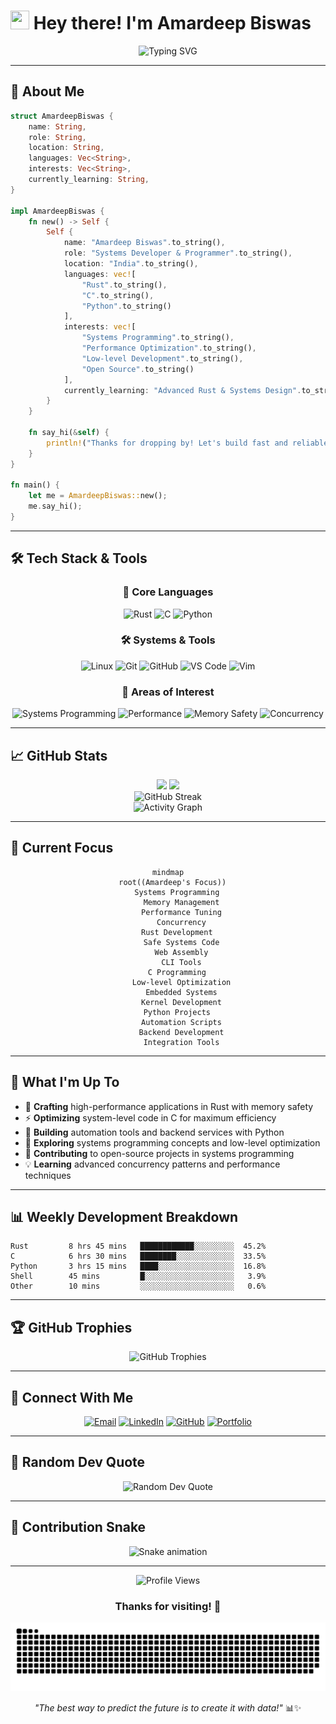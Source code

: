 # <img src="https://raw.githubusercontent.com/MartinHeinz/MartinHeinz/master/wave.gif" width="30px" height="30px" /> Hey there! I'm Amardeep Biswas

<div align="center">
  <img src="https://readme-typing-svg.herokuapp.com?font=Fira+Code&pause=1000&color=2196F3&center=true&vCenter=true&width=435&lines=Systems+Programmer;Rust+%7C+C+%7C+Python+Developer;Performance+Enthusiast;Building+Fast+%26+Reliable+Software!" alt="Typing SVG" />
</div>

---

## 🚀 About Me

```rust
struct AmardeepBiswas {
    name: String,
    role: String,
    location: String,
    languages: Vec<String>,
    interests: Vec<String>,
    currently_learning: String,
}

impl AmardeepBiswas {
    fn new() -> Self {
        Self {
            name: "Amardeep Biswas".to_string(),
            role: "Systems Developer & Programmer".to_string(),
            location: "India".to_string(),
            languages: vec![
                "Rust".to_string(), 
                "C".to_string(), 
                "Python".to_string()
            ],
            interests: vec![
                "Systems Programming".to_string(),
                "Performance Optimization".to_string(),
                "Low-level Development".to_string(),
                "Open Source".to_string()
            ],
            currently_learning: "Advanced Rust & Systems Design".to_string(),
        }
    }
    
    fn say_hi(&self) {
        println!("Thanks for dropping by! Let's build fast and reliable software together! 🚀");
    }
}

fn main() {
    let me = AmardeepBiswas::new();
    me.say_hi();
}
```

---

## 🛠️ Tech Stack & Tools

<div align="center">

### 🔧 Core Languages
![Rust](https://img.shields.io/badge/Rust-000000?style=for-the-badge&logo=rust&logoColor=white)
![C](https://img.shields.io/badge/C-00599C?style=for-the-badge&logo=c&logoColor=white)
![Python](https://img.shields.io/badge/Python-3776AB?style=for-the-badge&logo=python&logoColor=white)

### 🛠️ Systems & Tools
![Linux](https://img.shields.io/badge/Linux-FCC624?style=for-the-badge&logo=linux&logoColor=black)
![Git](https://img.shields.io/badge/Git-F05032?style=for-the-badge&logo=git&logoColor=white)
![GitHub](https://img.shields.io/badge/GitHub-181717?style=for-the-badge&logo=github&logoColor=white)
![VS Code](https://img.shields.io/badge/VS%20Code-007ACC?style=for-the-badge&logo=visual-studio-code&logoColor=white)
![Vim](https://img.shields.io/badge/VIM-019733?style=for-the-badge&logo=vim&logoColor=white)

### 🚀 Areas of Interest
![Systems Programming](https://img.shields.io/badge/Systems-Programming-FF6B6B?style=for-the-badge)
![Performance](https://img.shields.io/badge/Performance-Optimization-4ECDC4?style=for-the-badge)
![Memory Safety](https://img.shields.io/badge/Memory-Safety-FFE66D?style=for-the-badge)
![Concurrency](https://img.shields.io/badge/Concurrency-FF8B94?style=for-the-badge)

</div>

---

## 📈 GitHub Stats

<div align="center">
  <img height="180em" src="https://github-readme-stats.vercel.app/api?username=Biswas005&show_icons=true&theme=tokyonight&include_all_commits=true&count_private=true"/>
  <img height="180em" src="https://github-readme-stats.vercel.app/api/top-langs/?username=Biswas005&layout=compact&langs_count=8&theme=tokyonight"/>
</div>

<div align="center">
  <img src="https://github-readme-streak-stats.herokuapp.com/?user=Biswas005&theme=tokyonight&hide_border=false" alt="GitHub Streak"/>
</div>

<div align="center">
  <img src="https://github-readme-activity-graph.vercel.app/graph?username=Biswas005&bg_color=1a1b27&color=38bdae&line=70a5fd&point=bf91f3&area=true&hide_border=true" alt="Activity Graph"/>
</div>

---

## 🎯 Current Focus

<div align="center">

```mermaid
mindmap
  root((Amardeep's Focus))
    Systems Programming
      Memory Management
      Performance Tuning
      Concurrency
    Rust Development
      Safe Systems Code
      Web Assembly
      CLI Tools
    C Programming
      Low-level Optimization
      Embedded Systems
      Kernel Development
    Python Projects
      Automation Scripts
      Backend Development
      Integration Tools
```

</div>

---

## 🌟 What I'm Up To

- 🦀 **Crafting** high-performance applications in Rust with memory safety
- ⚡ **Optimizing** system-level code in C for maximum efficiency
- 🐍 **Building** automation tools and backend services with Python
- 🔧 **Exploring** systems programming concepts and low-level optimization
- 🚀 **Contributing** to open-source projects in systems programming
- 💡 **Learning** advanced concurrency patterns and performance techniques

---

## 📊 Weekly Development Breakdown

<!--START_SECTION:waka-->
```text
Rust         8 hrs 45 mins   ████████████░░░░░░░░░  45.2%
C            6 hrs 30 mins   ████████░░░░░░░░░░░░░  33.5%
Python       3 hrs 15 mins   ████░░░░░░░░░░░░░░░░░  16.8%
Shell        45 mins         █░░░░░░░░░░░░░░░░░░░░   3.9%
Other        10 mins         ░░░░░░░░░░░░░░░░░░░░░   0.6%
```
<!--END_SECTION:waka-->

---

## 🏆 GitHub Trophies

<div align="center">
  <img src="https://github-profile-trophy.vercel.app/?username=Biswas005&theme=tokyonight&no-frame=false&no-bg=false&margin-w=4&row=1" alt="GitHub Trophies"/>
</div>

---

## 🤝 Connect With Me

<div align="center">

[![Email](https://img.shields.io/badge/Email-D14836?style=for-the-badge&logo=gmail&logoColor=white)](mailto:amardeepbiswas9@gmail.com)
[![LinkedIn](https://img.shields.io/badge/LinkedIn-0077B5?style=for-the-badge&logo=linkedin&logoColor=white)](https://linkedin.com/in/amardeep-biswas)
[![GitHub](https://img.shields.io/badge/GitHub-181717?style=for-the-badge&logo=github&logoColor=white)](https://github.com/Biswas005)
[![Portfolio](https://img.shields.io/badge/Portfolio-FF5722?style=for-the-badge&logo=firefox&logoColor=white)](https://your-portfolio-link.com)

</div>

---

## 💭 Random Dev Quote

<div align="center">
  <img src="https://quotes-github-readme.vercel.app/api?type=horizontal&theme=tokyonight" alt="Random Dev Quote"/>
</div>

---

## 🐍 Contribution Snake

<div align="center">
  <img src="https://raw.githubusercontent.com/Biswas005/Biswas005/output/github-contribution-grid-snake.svg" alt="Snake animation" />
</div>

---

<div align="center">
  <img src="https://komarev.com/ghpvc/?username=Biswas005&label=Profile%20views&color=0e75b6&style=flat" alt="Profile Views" />
  
  ### Thanks for visiting! 🚀
  
  <img src="https://raw.githubusercontent.com/Platane/snk/output/github-contribution-grid-snake.svg" alt="Snake Game"/>
  
  *"The best way to predict the future is to create it with data!"* 📊✨
</div>
